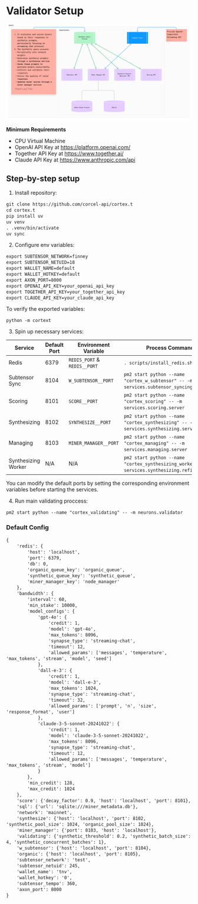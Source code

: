 # Validator Setup

![Validator Diagram](../assets/validator-diagram.png)

**Minimum Requirements**
- CPU Virtual Machine
- OpenAI API Key at https://platform.openai.com/
- Together API Key at https://www.together.ai/
- Claude API Key at https://www.anthropic.com/api

## Step-by-step setup

1. Install repository:
```
git clone https://github.com/corcel-api/cortex.t
cd cortex.t
pip install uv
uv venv
. .venv/bin/activate
uv sync
```

2. Configure env variables:
```
export SUBTENSOR_NETWORK=finney
export SUBTENSOR_NETUID=18
export WALLET_NAME=default
export WALLET_HOTKEY=default
export AXON_PORT=8000
export OPENAI_API_KEY=your_openai_api_key
export TOGETHER_API_KEY=your_together_api_key
export CLAUDE_API_KEY=your_claude_api_key
```

To verify the exported variables:
```
python -m cortext
```

3. Spin up necessary services:

| Service | Default Port | Environment Variable | Process Command |
|---------|-------------|---------------------|-----------------|
| Redis | 6379 | `REDIS_PORT` & `REDIS__PORT` | `. scripts/install_redis.sh` |
| Subtensor Sync | 8104 | `W_SUBTENSOR__PORT` | `pm2 start python --name "cortex_w_subtensor" -- -m services.subtensor_syncing.server` |
| Scoring | 8101 | `SCORE__PORT` | `pm2 start python --name "cortex_scoring" -- -m services.scoring.server` |
| Synthesizing | 8102 | `SYNTHESIZE__PORT` | `pm2 start python --name "cortex_synthesizing" -- -m services.synthesizing.server` |
| Managing | 8103 | `MINER_MANAGER__PORT` | `pm2 start python --name "cortex_managing" -- -m services.managing.server` |
| Synthesizing Worker | N/A | N/A | `pm2 start python --name "cortex_synthesizing_worker" -- -m services.synthesizing.refill_worker` |

You can modify the default ports by setting the corresponding environment variables before starting the services.

4. Run main validating proccess:
```
pm2 start python --name "cortex_validating" -- -m neurons.validator
```


### Default Config
```
{
    'redis': {
        'host': 'localhost',
        'port': 6379,
        'db': 0,
        'organic_queue_key': 'organic_queue',
        'synthetic_queue_key': 'synthetic_queue',
        'miner_manager_key': 'node_manager'
    },
    'bandwidth': {
        'interval': 60,
        'min_stake': 10000,
        'model_configs': {
            'gpt-4o': {
                'credit': 1,
                'model': 'gpt-4o',
                'max_tokens': 8096,
                'synapse_type': 'streaming-chat',
                'timeout': 12,
                'allowed_params': ['messages', 'temperature', 'max_tokens', 'stream', 'model', 'seed']
            },
            'dall-e-3': {
                'credit': 1,
                'model': 'dall-e-3',
                'max_tokens': 1024,
                'synapse_type': 'streaming-chat',
                'timeout': 32,
                'allowed_params': ['prompt', 'n', 'size', 'response_format', 'user']
            },
            'claude-3-5-sonnet-20241022': {
                'credit': 1,
                'model': 'claude-3-5-sonnet-20241022',
                'max_tokens': 8096,
                'synapse_type': 'streaming-chat',
                'timeout': 12,
                'allowed_params': ['messages', 'temperature', 'max_tokens', 'stream', 'model']
            }
        },
        'min_credit': 128,
        'max_credit': 1024
    },
    'score': {'decay_factor': 0.9, 'host': 'localhost', 'port': 8101},
    'sql': {'url': 'sqlite:///miner_metadata.db'},
    'network': 'mainnet',
    'synthesize': {'host': 'localhost', 'port': 8102, 'synthetic_pool_size': 1024, 'organic_pool_size': 1024},
    'miner_manager': {'port': 8103, 'host': 'localhost'},
    'validating': {'synthetic_threshold': 0.2, 'synthetic_batch_size': 4, 'synthetic_concurrent_batches': 1},
    'w_subtensor': {'host': 'localhost', 'port': 8104},
    'organic': {'host': 'localhost', 'port': 8105},
    'subtensor_network': 'test',
    'subtensor_netuid': 245,
    'wallet_name': 'tnv',
    'wallet_hotkey': '0',
    'subtensor_tempo': 360,
    'axon_port': 8000
}
```